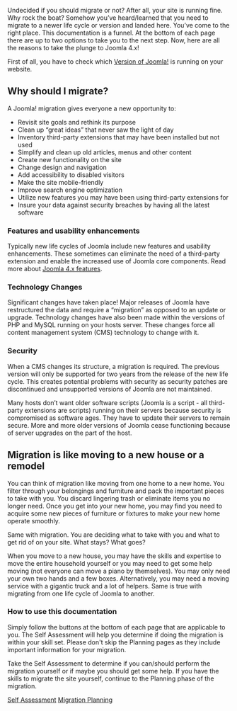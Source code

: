 <!-- Filename: Why_Migrate / Display title: Why Migrate -->

Undecided if you should migrate or not? After all, your site is running
fine. Why rock the boat? Somehow you’ve heard/learned that you need to
migrate to a newer life cycle or version and landed here. You’ve come to
the right place. This documentation is a funnel. At the bottom of each
page there are up to two options to take you to the next step. Now, here
are all the reasons to take the plunge to Joomla 4.x!

First of all, you have to check which [Version of
Joomla!](https://docs.joomla.org/How_to_check_the_Joomla_version%3F "Special:MyLanguage/How to check the Joomla version?")
is running on your website.

## Why should I migrate?

A Joomla! migration gives everyone a new opportunity to:

- Revisit site goals and rethink its purpose
- Clean up “great ideas” that never saw the light of day
- Inventory third-party extensions that may have been installed but not
  used
- Simplify and clean up old articles, menus and other content
- Create new functionality on the site
- Change design and navigation
- Add accessibility to disabled visitors
- Make the site mobile-friendly
- Improve search engine optimization
- Utilize new features you may have been using third-party extensions
  for
- Insure your data against security breaches by having all the latest
  software

### Features and usability enhancements

Typically new life cycles of Joomla include new features and usability
enhancements. These sometimes can eliminate the need of a third-party
extension and enable the increased use of Joomla core components. Read
more about <a href="https://www.joomla.org/4/" class="external text"
target="_blank" rel="noreferrer noopener">Joomla 4.x features</a>.

### Technology Changes

Significant changes have taken place! Major releases of Joomla have
restructured the data and require a “migration” as opposed to an update
or upgrade. Technology changes have also been made within the versions
of PHP and MySQL running on your hosts server. These changes force all
content management system (CMS) technology to change with it.

### Security

When a CMS changes its structure, a migration is required. The previous
version will only be supported for two years from the release of the new
life cycle. This creates potential problems with security as security
patches are discontinued and unsupported versions of Joomla are not
maintained.

Many hosts don’t want older software scripts (Joomla is a script - all
third-party extensions are scripts) running on their servers because
security is compromised as software ages. They have to update their
servers to remain secure. More and more older versions of Joomla cease
functioning because of server upgrades on the part of the host.

## Migration is like moving to a new house or a remodel

You can think of migration like moving from one home to a new home. You
filter through your belongings and furniture and pack the important
pieces to take with you. You discard lingering trash or eliminate items
you no longer need. Once you get into your new home, you may find you
need to acquire some new pieces of furniture or fixtures to make your
new home operate smoothly.

Same with migration. You are deciding what to take with you and what to
get rid of on your site. What stays? What goes?

When you move to a new house, you may have the skills and expertise to
move the entire household yourself or you may need to get some help
moving (not everyone can move a piano by themselves). You may only need
your own two hands and a few boxes. Alternatively, you may need a moving
service with a gigantic truck and a lot of helpers. Same is true with
migrating from one life cycle of Joomla to another.

### How to use this documentation

Simply follow the buttons at the bottom of each page that are applicable
to you. The Self Assessment will help you determine if doing the
migration is within your skill set. Please don't skip the Planning pages
as they include important information for your migration.

Take the Self Assessment to determine if you can/should perform the
migration yourself or if maybe you should get some help. If you have the
skills to migrate the site yourself, continue to the Planning phase of
the migration.

<a href="https://docs.joomla.org/Migration_Step_by_Step_Self_Assessment"
id="content-button" class="button expand success">Self Assessment</a>
<a href="https://docs.joomla.org/Planning_for_Migration"
id="content-button" class="button expand">Migration Planning</a>
